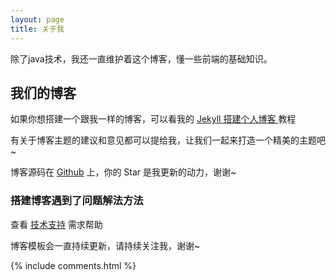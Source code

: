 ```yaml
---
layout: page
title: 关于我 
---
```

除了java技术，我还一直维护着这个博客，懂一些前端的基础知识。

<h2> 我们的博客 </h2>  

如果你想搭建一个跟我一样的博客，可以看我的 
<a href="/2016/10/jekyll_tutorials1/"> Jekyll 搭建个人博客 </a>
教程


有关于博客主题的建议和意见都可以提给我，让我们一起来打造一个精美的主题吧~ 

博客源码在 <a target="_blank" href='https://github.com/looles/looles.github.io/'>Github</a> 上，你的 Star 是我更新的动力，谢谢~

<h3> 搭建博客遇到了问题解法方法 </h3>  

查看 [技术支持](https://looles.github.io/support/) 需求帮助

博客模板会一直持续更新，请持续关注我，谢谢~

{% include comments.html %}

